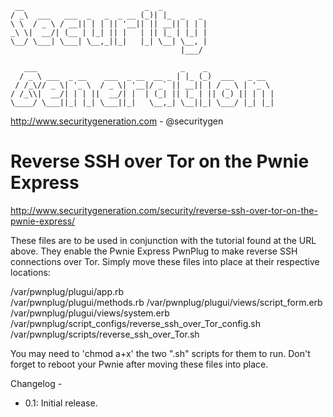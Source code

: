 ```
 __                           _  _          
/ _\  ___   ___  _   _  _ __ (_)| |_  _   _ 
\ \  / _ \ / __|| | | || '__|| || __|| | | |
_\ \|  __/| (__ | |_| || |   | || |_ | |_| |
\__/ \___| \___| \__,_||_|   |_| \__| \__, |
                                      |___/ 

   ___                                _    _               
  / _ \ ___  _ __    ___  _ __  __ _ | |_ (_)  ___   _ __  
 / /_\// _ \| '_ \  / _ \| '__|/ _` || __|| | / _ \ | '_ \ 
/ /_\\|  __/| | | ||  __/| |  | (_| || |_ | || (_) || | | |
\____/ \___||_| |_| \___||_|   \__,_| \__||_| \___/ |_| |_|
```


http://www.securitygeneration.com - @securitygen

Reverse SSH over Tor on the Pwnie Express
===

http://www.securitygeneration.com/security/reverse-ssh-over-tor-on-the-pwnie-express/

These files are to be used in conjunction with the tutorial found at the URL above. They enable the Pwnie Express PwnPlug to make reverse SSH connections over Tor. Simply move these files into place at their respective locations:

/var/pwnplug/plugui/app.rb  
/var/pwnplug/plugui/methods.rb
/var/pwnplug/plugui/views/script_form.erb
/var/pwnplug/plugui/views/system.erb
/var/pwnplug/script_configs/reverse_ssh_over_Tor_config.sh
/var/pwnplug/scripts/reverse_ssh_over_Tor.sh

You may need to 'chmod a+x' the two ".sh" scripts for them to run. Don't forget to reboot your Pwnie after moving these files into place.

Changelog -

- 0.1: Initial release.

